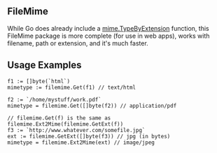 ## FileMime

While Go does already include a [mime.TypeByExtension](https://golang.org/pkg/mime/#TypeByExtension) function, this FileMime package is more complete (for use in web apps), works with filename, path or extension, and it's much faster.

## Usage Examples

    f1 := []byte(`html`)
    mimetype := filemime.Get(f1) // text/html
	
    f2 := `/home/mystuff/work.pdf`
    mimetype = filemime.Get([]byte(f2)) // application/pdf
	
	// filemime.Get(f) is the same as filemime.Ext2Mime(filemime.GetExt(f))
    f3 := `http://www.whatever.com/somefile.jpg`
	ext := filemime.GetExt([]byte(f3)) // jpg (in bytes)
	mimetype = filemime.Ext2Mime(ext) // image/jpeg
